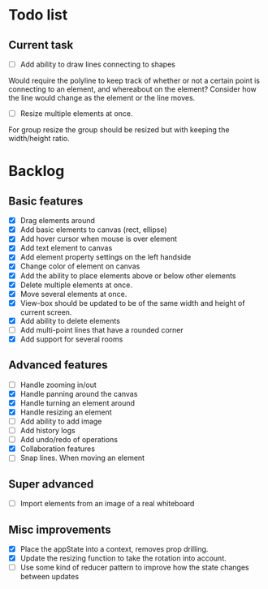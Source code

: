 # Todo list

## Current task

- [ ] Add ability to draw lines connecting to shapes

Would require the polyline to keep track of whether or not a certain point is connecting to an element, and whereabout on the element?
Consider how the line would change as the element or the line moves.

- [ ] Resize multiple elements at once.

For group resize the group should be resized but with keeping the width/height ratio.

# Backlog

## Basic features

- [x] Drag elements around
- [x] Add basic elements to canvas (rect, ellipse)
- [x] Add hover cursor when mouse is over element
- [x] Add text element to canvas
- [x] Add element property settings on the left handside
- [x] Change color of element on canvas
- [x] Add the ability to place elements above or below other elements
- [x] Delete multiple elements at once.
- [x] Move several elements at once.
- [x] View-box should be updated to be of the same width and height of current screen.
- [x] Add ability to delete elements
- [ ] Add multi-point lines that have a rounded corner
- [x] Add support for several rooms

## Advanced features

- [ ] Handle zooming in/out
- [x] Handle panning around the canvas
- [x] Handle turning an element around
- [x] Handle resizing an element
- [ ] Add ability to add image
- [ ] Add history logs
- [ ] Add undo/redo of operations
- [x] Collaboration features
- [ ] Snap lines. When moving an element

## Super advanced

- [ ] Import elements from an image of a real whiteboard

## Misc improvements

- [x] Place the appState into a context, removes prop drilling.
- [x] Update the resizing function to take the rotation into account.
- [ ] Use some kind of reducer pattern to improve how the state changes between updates
